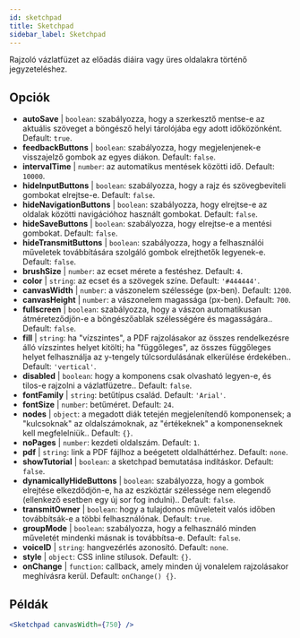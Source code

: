 ```yaml
---
id: sketchpad 
title: Sketchpad
sidebar_label: Sketchpad
---
```


Rajzoló vázlatfüzet az előadás diáira vagy üres oldalakra történő jegyzeteléshez.

## Opciók

* __autoSave__ | `boolean`: szabályozza, hogy a szerkesztő mentse-e az aktuális szöveget a böngésző helyi tárolójába egy adott időközönként. Default: `true`.
* __feedbackButtons__ | `boolean`: szabályozza, hogy megjelenjenek-e visszajelző gombok az egyes diákon. Default: `false`.
* __intervalTime__ | `number`: az automatikus mentések közötti idő. Default: `10000`.
* __hideInputButtons__ | `boolean`: szabályozza, hogy a rajz és szövegbeviteli gombokat elrejtse-e. Default: `false`.
* __hideNavigationButtons__ | `boolean`: szabályozza, hogy elrejtse-e az oldalak közötti navigációhoz használt gombokat. Default: `false`.
* __hideSaveButtons__ | `boolean`: szabályozza, hogy elrejtse-e a mentési gombokat. Default: `false`.
* __hideTransmitButtons__ | `boolean`: szabályozza, hogy a felhasználói műveletek továbbítására szolgáló gombok elrejthetők legyenek-e. Default: `false`.
* __brushSize__ | `number`: az ecset mérete a festéshez. Default: `4`.
* __color__ | `string`: az ecset és a szövegek színe. Default: `'#444444'`.
* __canvasWidth__ | `number`: a vászonelem szélessége (px-ben). Default: `1200`.
* __canvasHeight__ | `number`: a vászonelem magassága (px-ben). Default: `700`.
* __fullscreen__ | `boolean`: szabályozza, hogy a vászon automatikusan átméreteződjön-e a böngészőablak szélességére és magasságára.. Default: `false`.
* __fill__ | `string`: ha "vízszintes", a PDF rajzolásakor az összes rendelkezésre álló vízszintes helyet kitölti; ha "függőleges", az összes függőleges helyet felhasználja az y-tengely túlcsordulásának elkerülése érdekében.. Default: `'vertical'`.
* __disabled__ | `boolean`: hogy a komponens csak olvasható legyen-e, és tilos-e rajzolni a vázlatfüzetre.. Default: `false`.
* __fontFamily__ | `string`: betűtípus család. Default: `'Arial'`.
* __fontSize__ | `number`: betűméret. Default: `24`.
* __nodes__ | `object`: a megadott diák tetején megjelenítendő komponensek; a "kulcsoknak" az oldalszámoknak, az "értékeknek" a komponenseknek kell megfelelniük.. Default: `{}`.
* __noPages__ | `number`: kezdeti oldalszám. Default: `1`.
* __pdf__ | `string`: link a PDF fájlhoz a beégetett oldalháttérhez. Default: `none`.
* __showTutorial__ | `boolean`: a sketchpad bemutatása indításkor. Default: `false`.
* __dynamicallyHideButtons__ | `boolean`: szabályozza, hogy a gombok elrejtése elkezdődjön-e, ha az eszköztár szélessége nem elegendő (ellenkező esetben egy új sor fog indulni).. Default: `false`.
* __transmitOwner__ | `boolean`: hogy a tulajdonos műveleteit valós időben továbbítsák-e a többi felhasználónak. Default: `true`.
* __groupMode__ | `boolean`: szabályozza, hogy a felhasználó minden műveletét mindenki másnak is továbbítsa-e. Default: `false`.
* __voiceID__ | `string`: hangvezérlés azonosító. Default: `none`.
* __style__ | `object`: CSS inline stílusok. Default: `{}`.
* __onChange__ | `function`: callback, amely minden új vonalelem rajzolásakor meghívásra kerül. Default: `onChange() {}`.


## Példák

```jsx live
<Sketchpad canvasWidth={750} />
```

